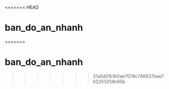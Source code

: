 <<<<<<< HEAD
# ban_do_an_nhanh
=======
# ban_do_an_nhanh
>>>>>>> 31a5d01b1b0ae7078c746637bae762253259c65b

